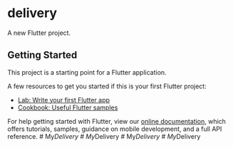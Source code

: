 # delivery

A new Flutter project.

## Getting Started

This project is a starting point for a Flutter application.

A few resources to get you started if this is your first Flutter project:

- [Lab: Write your first Flutter app](https://flutter.dev/docs/get-started/codelab)
- [Cookbook: Useful Flutter samples](https://flutter.dev/docs/cookbook)

For help getting started with Flutter, view our
[online documentation](https://flutter.dev/docs), which offers tutorials,
samples, guidance on mobile development, and a full API reference.
#   M y _ D e l i v e r y  
 #   M y _ D e l i v e r y  
 #   M y _ D e l i v e r y  
 #   M y _ D e l i v e r y  
 